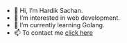 - 👋 Hi, I’m Hardik Sachan.
- 👀 I’m interested in web development.
- 🌱 I’m currently learning Golang.
- 📫 To contact me [click here](https://hardiksachan.netlify.app/)

<!---
Hardik5862/Hardik5862 is a ✨ special ✨ repository because its `README.md` (this file) appears on your GitHub profile.
You can click the Preview link to take a look at your changes.
--->
